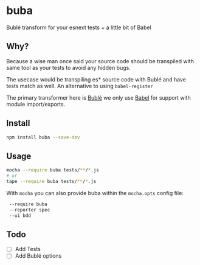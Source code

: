 # buba
Bublé transform for your esnext tests + a little bit of Babel


## Why?
Because a wise man once said your source code should be transpiled with same tool as your tests to avoid any hidden bugs.

The usecase would be transpiling es* source code with Bublé and have tests match as well. An alternative to using `babel-register`

The primary transformer here is [Bublé](buble.surge.sh/#) we only use [Babel](babeljs.io) for support with module import/exports.


## Install

```sh
npm install buba --save-dev
```

## Usage

```sh
mocha --require buba tests/**/*.js
# or
tape --require buba tests/**/*.js
```

With `mocha` you can also provide buba within the `mocha.opts` config file:

```sh
 --require buba
 --reporter spec
 --ui bdd
```

## Todo
- [ ] Add Tests
- [ ] Add Bublé options

